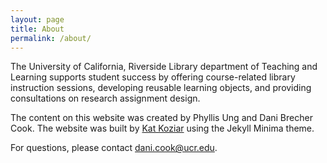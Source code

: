 ```yaml
---
layout: page
title: About
permalink: /about/
---
```


The University of California, Riverside Library department of Teaching and Learning supports student success by offering course-related library instruction sessions, developing reusable learning objects, and providing consultations on research assignment design. 

The content on this website was created by Phyllis Ung and Dani Brecher Cook. The website was built by [Kat Koziar](https://library.ucr.edu/about/directory/staff/kat-koziar) using the Jekyll Minima theme.

For questions, please contact <dani.cook@ucr.edu>.
